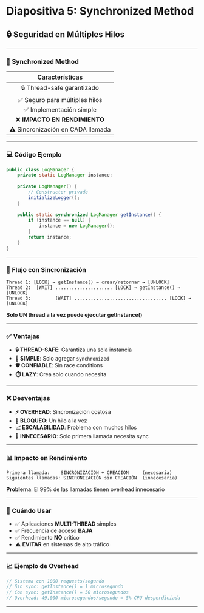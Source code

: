 # Diapositiva 5: Synchronized Method

## 🔒 Seguridad en Múltiples Hilos

---

### 🔐 Synchronized Method

| **Características** |
|:-------------------:|
| 🔒 Thread-safe garantizado |
| ✅ Seguro para múltiples hilos |
| ✅ Implementación simple |
| ❌ **IMPACTO EN RENDIMIENTO** |
| ⚠️ Sincronización en CADA llamada |

---

### 💻 Código Ejemplo

```java
public class LogManager {
    private static LogManager instance;
    
    private LogManager() {
        // Constructor privado
        initializeLogger();
    }
    
    public static synchronized LogManager getInstance() {
        if (instance == null) {
            instance = new LogManager();
        }
        return instance;
    }
}
```

---

### 🔄 Flujo con Sincronización

```
Thread 1: [LOCK] → getInstance() → crear/retornar → [UNLOCK]
Thread 2:  [WAIT] ..................... [LOCK] → getInstance() → [UNLOCK]
Thread 3:         [WAIT] .................................. [LOCK] → [UNLOCK]
```

**Solo UN thread a la vez puede ejecutar getInstance()**

---

### ✅ Ventajas

- **🔒 THREAD-SAFE**: Garantiza una sola instancia
- **🎯 SIMPLE**: Solo agregar `synchronized`
- **🛡️ CONFIABLE**: Sin race conditions
- **⏱️ LAZY**: Crea solo cuando necesita

---

### ❌ Desventajas

- **⚡ OVERHEAD**: Sincronización costosa
- **🚫 BLOQUEO**: Un hilo a la vez
- **📈 ESCALABILIDAD**: Problema con muchos hilos
- **🔄 INNECESARIO**: Solo primera llamada necesita sync

---

### 📊 Impacto en Rendimiento

```
Primera llamada:    SINCRONIZACIÓN + CREACIÓN     (necesaria)
Siguientes llamadas: SINCRONIZACIÓN sin CREACIÓN  (innecesaria)
```

**Problema**: El 99% de las llamadas tienen overhead innecesario

---

### 🎯 Cuándo Usar

- ✅ Aplicaciones **MULTI-THREAD** simples
- ✅ Frecuencia de acceso **BAJA**
- ✅ Rendimiento **NO** crítico
- ⚠️ **EVITAR** en sistemas de alto tráfico

---

### 📈 Ejemplo de Overhead

```java
// Sistema con 1000 requests/segundo
// Sin sync: getInstance() = 1 microsegundo
// Con sync: getInstance() = 50 microsegundos
// Overhead: 49,000 microsegundos/segundo = 5% CPU desperdiciada
```

---
